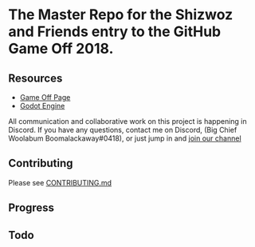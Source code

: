 # The Master Repo for the Shizwoz and Friends entry to the GitHub Game Off 2018.

## Resources

- [Game Off Page](https://itch.io/jam/game-off-2018)
- [Godot Engine](https://godotengine.org/)

All communication and collaborative work on this project is happening in
Discord. If you have any questions, contact me on Discord, (Big Chief Woolabum
Boomalackaway#0418), or just jump in and
[join our channel](https://discord.gg/Jeuxa44)

## Contributing

Please see [CONTRIBUTING.md](/CONTRIBUTING.md)

## Progress

## Todo
